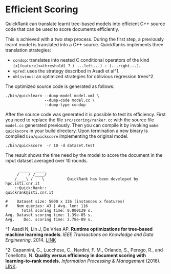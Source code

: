 Efficient Scoring
==========

QuickRank can translate learnt tree-based models into efficient C++ source code that can be used to score documents efficiently.

This is achieved with a two step process. During the first step, a previously learnt model is translated into a C++ source.
QuickRanks implements three translation strategies:
 - `condop`: translates into nested C conditional operators of the kind `(x[feature]<=threshold) ? ( ...left...) : (...right...)`.
 - `vpred`: uses the strategy described in Asadi et al^1.
 - `oblivious`: an optimized strategies for oblivious regression trees^2.

The optimized source code is generated as follows:

    ./bin/quicklearn --dump-model model.xml \
                     --dump-code model.cc \
                     --dump-type condop

After the source code was generated it is possible to test its efficiency.
First you need to replace the file `src/scoring/ranker.cc` with the source file `model.cc` generated previously.
Then you can compile it by invoking `make quickscore` in your build directory.
Upon termination a new binary is compiled `bin/quickscore` implementing the original model.

    ./bin/quickscore  -r 10 -d dataset.test

The result shows the time need by the model to score the document in the input dataset averaged over 10 rounds.

```
      _____  _____
     /    / /____/
    /____\ /    \          QuickRank has been developed by hpc.isti.cnr.it
    ::Quick:Rank::                                   quickrank@isti.cnr.it

#	 Dataset size: 5000 x 136 (instances x features)
#	 Num queries: 43 | Avg. len: 116
       Total scoring time: 0.000139 s.
Avg. Dataset scoring time: 1.39e-05 s.
Avg.    Doc. scoring time: 2.78e-09 s.
```


^1: Asadi N, Lin J, De Vries AP.
    **Runtime optimizations for tree-based machine learning models**.
    *IEEE Transactions on Knowledge and Data Engineering*. 2014.
    [LINK](http://dx.doi.org/10.1109/TKDE.2013.73)

^2: Capannini, G., Lucchese, C., Nardini, F. M., Orlando, S., Perego, R., and Tonellotto, N.
       **Quality versus efficiency in document scoring with learning-to-rank models.**
       *Information Processing & Management* (2016).
       [LINK](http://dx.doi.org/10.1016/j.ipm.2016.05.004).